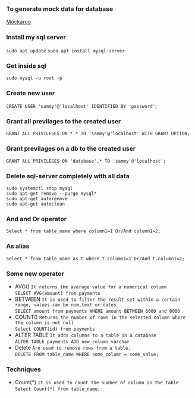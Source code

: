 ### To generate mock data for database
<a href="https://www.mockaroo.com/">Mockaroo</a>

### Install my sql server
`sudo apt update`
`sudo apt install mysql-server`

### Get inside sql
`sudo mysql -u root -p`

### Create new user
`CREATE USER 'sammy'@'localhost' IDENTIFIED BY 'password'`;

### Grant  all previlages to the created user
`GRANT ALL PRIVILEGES ON *.* TO 'sammy'@'localhost' WITH GRANT OPTION;`  

### Grant  previlages on a db to the created user
`GRANT ALL PRIVILEGES ON 'database'.* TO 'sammy'@'localhost';`  

### Delete sql-server completely with all data
`sudo systemctl stop mysql`   
`sudo apt-get remove --purge mysql*`   
`sudo apt-get autoremove`   
`sudo apt-get autoclean`   


### And and Or operator
`Select * from table_name where column1=1 Or/And column1=2;`


### As alias 
`Select * from table_name as t where t.column1=1 Or/And t.column1=2;`


### Some new operator
* AVG()  `It returns the average value for a numerical column`   
`SELECT AVG(amount) from payments`   
* BETWEEN  `It is used to filter the result set within a certain range, values can be num,text or dates`   
`SELECT amount from payments WHERE amount BETWEEN 6000 and 8000`   
* COUNT()   `Returns the number of rows in the selected column where the column is not null`   
`Select COUNT(id) from payments`   
* ALTER TABLE  `It adds columns to a table in a database`   
`ALTER TABLE payments ADD new_column varchar`   
* Delete  `Are used to remove rows from a table.`   
`DELETE FROM table_name WHERE some_column = some_value;`   


### Techniques
* Count(*)  `It is used to count the number of column in the table`   
`Select Count(*) from table_name;`   

